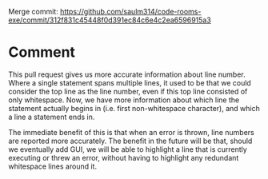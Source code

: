 Merge commit: https://github.com/saulm314/code-rooms-exe/commit/312f831c45448f0d391ec84c6e4c2ea6596915a3

# Comment

This pull request gives us more accurate information about line number. Where a single statement spans multiple lines, it used to be that we could consider the top line as the line number, even if this top line consisted of only whitespace. Now, we have more information about which line the statement actually begins in (i.e. first non-whitespace character), and which a line a statement ends in.

The immediate benefit of this is that when an error is thrown, line numbers are reported more accurately. The benefit in the future will be that, should we eventually add GUI, we will be able to highlight a line that is currently executing or threw an error, without having to highlight any redundant whitespace lines around it.
